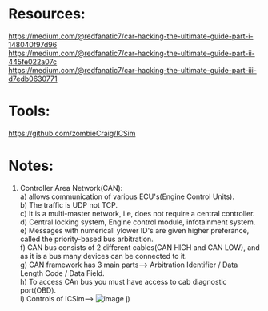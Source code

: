 # Resources: 
https://medium.com/@redfanatic7/car-hacking-the-ultimate-guide-part-i-148040f97d96  
https://medium.com/@redfanatic7/car-hacking-the-ultimate-guide-part-ii-445fe022a07c  
https://medium.com/@redfanatic7/car-hacking-the-ultimate-guide-part-iii-d7edb0630771  
# Tools: 
https://github.com/zombieCraig/ICSim

# Notes:
1) Controller Area Network(CAN):  
   a) allows communication of various ECU's(Engine Control Units).  
   b) The traffic is UDP not TCP.  
   c) It is a multi-master network, i.e, does not require a central controller.  
   d) Central locking system, Engine control module, infotainment system.  
   e) Messages with numericall ylower ID's are given higher preferance, called the priority-based bus arbitration.  
   f) CAN bus consists of 2 different cables(CAN HIGH and CAN LOW), and as it is a bus many devices can be connected to it.  
   g) CAN framework has 3 main parts--> Arbitration Identifier / Data Length Code / Data Field.  
   h) To access CAn bus you must have access to cab diagnostic port(OBD).  
   i) Controls of ICSim--> ![image](https://github.com/user-attachments/assets/4b63e348-5343-4ae6-be55-800635f91317)
   j) 

